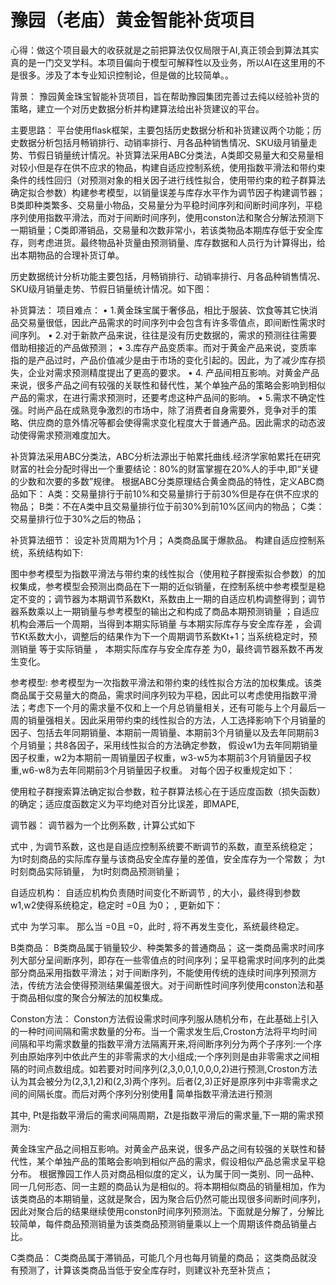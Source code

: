 # 豫园（老庙）黄金智能补货项目

心得：做这个项目最大的收获就是之前把算法仅仅局限于AI,真正领会到算法其实真的是一门交叉学科。本项目偏向于模型可解释性以及业务，所以AI在这里用的不是很多。涉及了本专业知识控制论，但是做的比较简单。。

背景：
豫园黄金珠宝智能补货项目，旨在帮助豫园集团完善过去纯以经验补货的策略，建立一个对历史数据分析并构建算法给出补货建议的平台。

主要思路：
平台使用flask框架，主要包括历史数据分析和补货建议两个功能；历史数据分析包括月畅销排行、动销率排行、月各品种销售情况、SKU级月销量走势、节假日销量统计情况。补货算法采用ABC分类法，A类即交易量大和交易量相对较小但是存在供不应求的物品，构建自适应控制系统，使用指数平滑法和带约束条件的线性回归（对预测对象的相关因子进行线性拟合，使用带约束的粒子群算法确定拟合参数）构建参考模型，以销量误差与库存水平作为调节因子构建调节器；B类即种类繁多、交易量小物品，交易量分为平稳时间序列和间断时间序列，平稳序列使用指数平滑法，而对于间断时间序列，使用conston法和聚合分解法预测下一期销量；C类即滞销品，交易量和次数非常小，若该类物品本期库存低于安全库存，则考虑进货。最终物品补货量由预测销量、库存数据和人员行为计算得出，给出本期物品的合理补货订单。


历史数据统计分析功能主要包括，月畅销排行、动销率排行、月各品种销售情况、SKU级月销量走势、节假日销量统计情况。如下图：

 


补货算法：
项目难点：
•	1.黄金珠宝属于奢侈品，相比于服装、饮食等其它快消品交易量很低，因此产品需求的时间序列中会包含有许多零值点，即间断性需求时间序列。
•	2.对于新款产品来说，往往是没有历史数据的，需求的预测往往需要借助相接近的产品做预测； 
•	3.库存产品变质率。而对于黄金产品来说，变质率指的是产品过时，产品价值减少是由于市场的变化引起的。因此，为了减少库存损失，企业对需求预测精度提出了更高的要求。
•	4. 产品间相互影响。对黄金产品来说，很多产品之间有较强的关联性和替代性，某个单独产品的策略会影响到相似产品的需求，在进行需求预测时，还要考虑这种产品间的影响。
•	5.需求不确定性强。时尚产品在成熟竞争激烈的市场中，除了消费者自身需要外，竞争对手的策略、供应商的意外情况等都会使得需求变化程度大于普通产品。因此需求的动态波动使得需求预测难度加大。

补货算法采用ABC分类法，ABC分析法源出于帕累托曲线.经济学家帕累托在研究财富的社会分配时得出一个重要结论：80%的财富掌握在20%人的手中,即“关键的少数和次要的多数”规律。
根据ABC分类原理结合黄金商品的特性，定义ABC商品如下：
A类：交易量排行于前10%和交易量排行于前30%但是存在供不应求的物品；
B类：不在A类中且交易量排行位于前30%到前10%区间内的物品；
C类：交易量排行位于30%之后的物品；

补货算法细节：
设定补货周期为1个月；
A类商品属于爆款品。 构建自适应控制系统，系统结构如下:


	
图中参考模型为指数平滑法与带约束的线性拟合（使用粒子群搜索拟合参数）的加权集成，参考模型会预测出商品在下一期的近似销量，在控制系统中参考模型是稳定不变的；调节器为本期调节系数Kt，系数由上一期的自适应机构调整得到；调节器系数乘以上一期销量与参考模型的输出之和构成了商品本期预测销量 ；自适应机构会滞后一个周期，当得到本期实际销量 与本期实际库存与安全库存差 ，会调节Kt系数大小，调整后的结果作为下一个周期调节系数Kt+1；当系统稳定时，预测销量 等于实际销量 ，
本期实际库存与安全库存差 为0，最终调节器系数不再发生变化。

参考模型:
参考模型为一次指数平滑法和带约束的线性拟合方法的加权集成。该类商品属于交易量大的商品，需求时间序列较为平稳，因此可以考虑使用指数平滑法；考虑下一个月的需求量不仅和上一个月总销量相关，还有可能与上个月最后一周的销量强相关。因此采用带约束的线性拟合的方法，人工选择影响下个月销量的因子、包括去年同期销量、本期前一周销量、本期前3个月销量以及去年同期前3个月销量；共8各因子，采用线性拟合的方法确定参数，
假设w1为去年同期销量因子权重，w2为本期前一周销量因子权重，w3-w5为本期前3个月销量因子权重,w6-w8为去年同期前3个月销量因子权重。
对每个因子权重规定如下：
 
使用粒子群搜索算法确定拟合参数，粒子群算法核心在于适应度函数（损失函数）的确定；适应度函数定义为平均绝对百分比误差，即MAPE,
 

调节器：
调节器为一个比例系数 , 计算公式如下
  
式中 , 为调节系数，这也是自适应控制系统要不断调节的系数，直至系统稳定；
 为t时刻商品的实际库存量与该商品安全库存量的差值，安全库存为一个常数；
 为t时刻商品实际销量，  为t时刻商品预测销量；

自适应机构：
自适应机构负责随时间变化不断调节 , 的大小，最终得到参数w1,w2使得系统稳定，稳定时 =0且 为0；
 , 更新如下：
 
式中 为学习率。
那么当 =0且 =0，此时 , 将不再发生变化，系统最终稳定。

B类商品：
B类商品属于销量较少、种类繁多的普通商品；
这一类商品需求时间序列大部分呈间断序列，即存在一些零值点的时间序列；呈平稳需求时间序列的此类部分商品采用指数平滑法；对于间断序列，不能使用传统的连续时间序列预测方法，传统方法会使得预测结果偏差很大。对于间断性时间序列使用conston法和基于商品相似度的聚合分解法的加权集成。

Conston方法：
Conston方法假设需求时间序列服从随机分布，在此基础上引入的一种时间间隔和需求数量的分布。当一个需求发生后,Croston方法将平均时间间隔和平均需求数量的指数平滑方法隔离开来,将间断序列分为两个子序列:一个序列由原始序列中依此产生的非零需求的大小组成;一个序列则是由非零需求之间相隔的时间点数组成。如若要对时间序列(2,3,0,0,1,0,0,0,2)进行预测,Croston方法认为其会被分为(2,3,1,2)和(2,3)两个序列。后者(2,3)正好是原序列中非零需求之间的间隔长度。而后对两个序列分别使用
简单指数平滑法进行预测
 
其中, Pt是指数平滑后的需求间隔周期，Zt是指数平滑后的需求量,下一期的需求预测为:
  							 

黄金珠宝产品之间相互影响。对黄金产品来说，很多产品之间有较强的关联性和替代性，某个单独产品的策略会影响到相似产品的需求，假设相似产品总需求呈平稳分布。
根据豫园工作人员对商品相似度的定义，认为属于同一类别、同一品种、同一几何形态、同一主题的商品认为是相似的。将本期相似商品的销量相加，作为该类商品的本期销量，这就是聚合，因为聚合后仍然可能出现很多间断时间序列，因此对聚合后的结果继续使用conston时间序列预测法。下面就是分解了，分解比较简单，每件商品预测销量为该类商品预测销量乘以上一个周期该件商品销量占比。


C类商品：
C类商品属于滞销品，可能几个月也每月销量的商品；
这类商品就没有预测了，计算该类商品当低于安全库存时，则建议补充至补货点；




